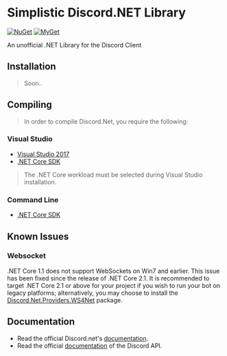 # Simplistic Discord.NET Library
[![NuGet](https://img.shields.io/nuget/vpre/Discord.Net.svg?maxAge=2592000?style=plastic)](https://www.nuget.org/packages/Discord.Net)
[![MyGet](https://img.shields.io/myget/discord-net/vpre/Discord.Net.svg)](https://www.myget.org/feed/Packages/discord-net) 

An unofficial .NET Library for the Discord Client
>

## Installation
> Soon..

## Compiling
> In order to compile Discord.Net, you require the following:

### Visual Studio
- [Visual Studio 2017](https://www.microsoft.com/net/core#windowsvs2017)
- [.NET Core SDK](https://www.microsoft.com/net/download/core)

> The .NET Core workload must be selected during Visual Studio installation.

### Command Line
- [.NET Core SDK](https://www.microsoft.com/net/download/core)

## Known Issues
### Websocket
.NET Core 1.1 does not support WebSockets on Win7 and earlier. This issue has been fixed since the release of .NET Core 2.1. It is recommended to target .NET Core 2.1 or above for your project if you wish to run your bot on legacy platforms; alternatively, you may choose to install the [Discord.Net.Providers.WS4Net](https://www.nuget.org/packages/Discord.Net.Providers.WS4Net/) package.

## Documentation

- Read the official Discord.net's [documentation](https://github.com/RogueException/Discord.Net).
- Read the official [documentation](https://discordapp.com/developers/docs/reference) of the Discord API.
